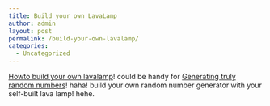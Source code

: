 ```yaml
---
title: Build your own LavaLamp
author: admin
layout: post
permalink: /build-your-own-lavalamp/
categories:
  - Uncategorized
---
```

[Howto build your own lavalamp][1]! could be handy for [Generating truly random numbers][2]! haha! build your own random number generator with your self-built lava lamp! hehe.

 [1]: http://www.oozinggoo.com/howto.html
 [2]: http://slashdot.org/article.pl?sid=03/08/14/1311232&mode=thread&tid=126&tid=156&tid=172&tid=93